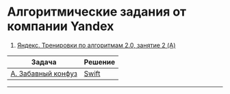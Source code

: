 # Алгоритмические задания от компании Yandex

1. [Яндекс. Тренировки по алгоритмам 2.0, занятие 2 (A)][Yandex_AT_02A_orig] 

|Задача|Решение|
|---|----|
|[А. Забавный конфуз][Yandex_AT_02A_A_orig]|[Swift][Yandex_AT_02A_A]|


---
[Yandex_AT_02A]: ./Yandex_AlgorithmicTraining_02A.md
[Yandex_AT_02A_orig]: https://contest.yandex.ru/contest/28736/

[Yandex_AT_02A_A_orig]: https://contest.yandex.ru/contest/28736/problems/A/
[Yandex_AT_02A_A]: ./descriptions/Yandex_AlgorithmicTraining_02A_A.md